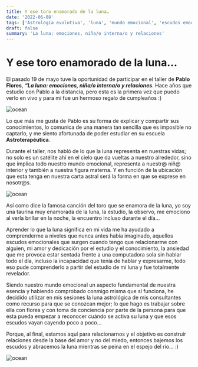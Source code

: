 ```yaml
---
title: Y ese toro enamorado de la luna…
date: '2022-06-08'
tags: ['Astrología evolutiva', 'luna', 'mundo emocional', 'escudos emocionales', 'niñ@ interior']
draft: false
summary: 'La luna: emociones, niña/o interna/o y relaciones'
---
```


# **Y ese toro enamorado de la luna…**


El pasado 19 de mayo tuve la oportunidad de participar en el taller de **Pablo Flores**, ***“La luna: emociones, niña/o interna/o y relaciones***. Hace años que estudio con Pablo a la distancia, pero esta es la primera vez que puedo verlo en vivo y para mí fue un hermoso regalo de cumpleaños :)


<Image alt="ocean" src="/static/images/Blog/Luna/20220519_190740.jpg" width={450} height={350} />


Lo que más me gusta de Pablo es su forma de explicar y compartir sus conocimientos, lo comunica de una manera tan sencilla que es imposible no captarlo, y me siento afortunada de poder estudiar en su escuela **Astroterapéutica**.


Durante el taller, nos habló de lo que la luna representa en nuestras vidas; no solo es un satélite ahí en el cielo que da vueltas a nuestro alrededor, sino que implica todo nuestro mundo emocional, representa a nuestr@ niñ@ interior y también a nuestra figura materna. Y en función de la ubicación que esta tenga en nuestra carta astral será la forma en que se exprese en nosotr@s.


<Image alt="ocean" src="/static/images/Blog/Luna/20220519_182141.jpg" width={450} height={350} />


Así como dice la famosa canción del toro que se enamora de la luna, yo soy una taurina muy enamorada de la luna, la estudio, la observo, me emociono al verla brillar en la noche, la encuentro incluso durante el día… 

Aprender lo que la luna significa en mi vida me ha ayudado a comprenderme a niveles que nunca antes había imaginado, aquellos escudos emocionales que surgen cuando tengo que relacionarme con alguien, mi amor y dedicación por el estudio y el conocimiento, la ansiedad que me provoca estar sentada frente a una computadora sola sin hablar todo el día, incluso la incapacidad que tenía de hablar y expresarme, todo eso pude comprenderlo a partir del estudio de mi luna y fue totalmente revelador.


Siendo nuestro mundo emocional un aspecto fundamental de nuestra esencia y habiendo comprobado conmigo misma que sí funciona, he decidido utilizar en mis sesiones la luna astrológica de mis consultantes como recurso para que se conozcan mejor; lo que hago es trabajar sobre ella con flores y con toma de conciencia por parte de la persona para que esta pueda empezar a reconocer cuándo se activa su luna y que esos escudos vayan cayendo poco a poco… 


Porque, al final, estamos aquí para relacionarnos y el objetivo es construir relaciones desde la base del amor y no del miedo, entonces bajemos los escudos y abracemos la luna mientras se peina en el espejo del río… :)


<Image alt="ocean" src="/static/images/Blog/Luna/pablo.jpg" width={450} height={350} />



